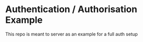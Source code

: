 # Authentication / Authorisation Example

This repo is meant to server as an example for a full auth setup

